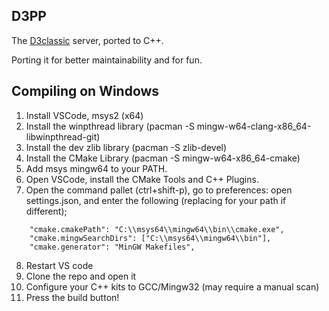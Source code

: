 D3PP
----
The [D3classic](https://github.com/umby24/D3classic) server, ported to C++.

Porting it for better maintainability and for fun.

## Compiling on Windows

1. Install VSCode, msys2 (x64)
2. Install the winpthread library (pacman -S mingw-w64-clang-x86_64-libwinpthread-git)
3. Install the dev zlib library (pacman -S zlib-devel)
4. Install the CMake Library (pacman -S mingw-w64-x86_64-cmake)
5. Add msys mingw64 to your PATH.
6. Open VSCode, install the CMake Tools and C++ Plugins.
7. Open the command pallet (ctrl+shift-p), go to preferences: open settings.json, and enter the following (replacing for your path if different);
```
    "cmake.cmakePath": "C:\\msys64\\mingw64\\bin\\cmake.exe",
    "cmake.mingwSearchDirs": ["C:\\msys64\\mingw64\\bin"],
    "cmake.generator": "MinGW Makefiles",
```
8. Restart VS code
9.  Clone the repo and open it
10. Configure your C++ kits to GCC/Mingw32 (may require a manual scan)
11. Press the build button!